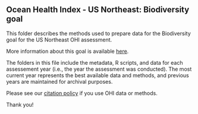 ## Ocean Health Index - US Northeast: Biodiversity goal

This folder describes the methods used to prepare data for the Biodiversity goal for the US Northeast OHI assessment.

More information about this goal is available [here](http://ohi-science.org/goals/#biodiversity).

The folders in this file include the metadata, R scripts, and data for each assessement year (i.e., the year the assessment was conducted).  The most current year represents the best available data and methods, and previous years are maintained for archival purposes.

Please see our [citation policy](http://ohi-science.org/citation-policy/) if you use OHI data or methods.

Thank you!
